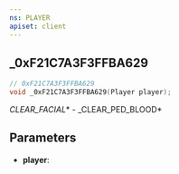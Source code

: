 ```yaml
---
ns: PLAYER
apiset: client
---
```

## _0xF21C7A3F3FFBA629

```c
// 0xF21C7A3F3FFBA629
void _0xF21C7A3F3FFBA629(Player player);
```

_CLEAR_FACIAL_* - _CLEAR_PED_BLOOD*

## Parameters
* **player**:



